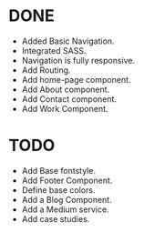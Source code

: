 # DONE
* Added Basic Navigation. 
* Integrated SASS.
* Navigation is fully responsive.
* Add Routing. 
* Add home-page component.
* Add About component.
* Add Contact component.
* Add Work Component.

# TODO 

* Add Base fontstyle.
* Add Footer Component.
* Define base colors.
* Add a Blog Component.
* Add a Medium service.
* Add case studies.
